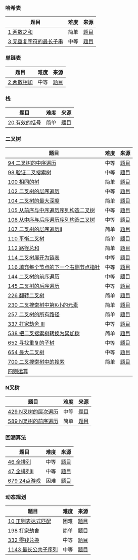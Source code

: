 ### 哈希表

|  题目   | 难度  | 来源 |
|  ----  | ----  | ----  |
| [1 两数之和](src/1/Solution.kt)  | 简单 | [题目](https://leetcode-cn.com/problems/two-sum/)
| [3 无重复字符的最长子串](src/3/Solution.kt)  | 中等 | [题目](https://leetcode-cn.com/problems/longest-substring-without-repeating-characters/)

### 单链表

|  题目   | 难度  | 来源 |
|  ----  | ----  | ----  |
| [2 两数相加](src/2/Solution.kt)  | 中等 | [题目](https://leetcode-cn.com/problems/add-two-numbers/)

### 栈

|  题目   | 难度  | 来源 |
|  ----  | ----  | ----  |
| [20 有效的括号](src/20/Solution.kt)  | 简单 | [题目](https://leetcode-cn.com/problems/valid-parentheses/)

### 二叉树

|  题目   | 难度  | 来源 |
|  ----  | ----  | ----  |
| [94 二叉树的中序遍历](src/94/Solution.kt)  | 中等 | [题目](https://leetcode-cn.com/problems/binary-tree-inorder-traversal/)
| [98 验证二叉搜索树](src/98/Solution.kt)  | 中等 | [题目](https://leetcode-cn.com/problems/validate-binary-search-tree/)
| [100 相同的树](src/100/Solution.kt)  | 简单 | [题目](https://leetcode-cn.com/problems/same-tree/)
| [102 二叉树的层序遍历](src/102/Solution.kt)  | 中等 | [题目](https://leetcode-cn.com/problems/binary-tree-level-order-traversal/)
| [104 二叉树的最大深度](src/104/Solution.kt)  | 简单 | [题目](https://leetcode-cn.com/problems/maximum-depth-of-binary-tree/submissions/)
| [105 从前序与中序遍历序列构造二叉树](src/105/Solution.kt)  | 中等 | [题目](https://leetcode-cn.com/problems/construct-binary-tree-from-preorder-and-inorder-traversal/)
| [106 从中序与后序遍历序列构造二叉树](src/106/Solution.kt)  | 中等 | [题目](https://leetcode-cn.com/problems/construct-binary-tree-from-inorder-and-postorder-traversal/)
| [107 二叉树的层序遍历II](src/107/Solution.kt)  | 简单 | [题目](https://leetcode-cn.com/problems/binary-tree-level-order-traversal-ii/)
| [110 平衡二叉树](src/110/Solution.kt) | 简单 | [题目](https://leetcode-cn.com/problems/balanced-binary-tree/)
| [112 路径总和](src/112/Solution.kt) | 简单 | [题目](https://leetcode-cn.com/problems/path-sum/)
| [114 二叉树展开为链表](src/114/Solution.kt)  | 中等 | [题目](https://leetcode-cn.com/problems/flatten-binary-tree-to-linked-list/)
| [116 填充每个节点的下一个右侧节点指针](src/116/Solution.kt)  | 中等 | [题目](https://leetcode-cn.com/problems/populating-next-right-pointers-in-each-node/)
| [144 二叉树的前序遍历](src/144/Solution.kt)  | 中等 | [题目](https://leetcode-cn.com/problems/binary-tree-preorder-traversal/)
| [145 二叉树的后序遍历](src/145/Solution.kt)  | 中等 | [题目](https://leetcode-cn.com/problems/binary-tree-postorder-traversal/)
| [226 翻转二叉树](src/226/Solution.kt) | 简单 | [题目](https://leetcode-cn.com/problems/invert-binary-tree/)
| [230 二叉搜索树中第K小的元素](src/230/Solution.kt) | 简单 | [题目](https://leetcode-cn.com/problems/kth-smallest-element-in-a-bst/)
| [257 二叉树的所有路径](src/257/Solution.kt) | 简单 | [题目](https://leetcode-cn.com/problems/binary-tree-paths/)
| [337 打家劫舍 III](src/337/Solution.kt) | 中等 | [题目](https://leetcode-cn.com/problems/house-robber-iii/)
| [538 把二叉搜索树转换为累加树](src/538/Solution.kt) | 简单 | [题目](https://leetcode-cn.com/problems/convert-bst-to-greater-tree/)
| [652 寻找重复的子树](src/652/Solution.kt) | 中等 | [题目](https://leetcode-cn.com/problems/find-duplicate-subtrees/)
| [654 最大二叉树](src/654/Solution.kt)  | 中等 | [题目](https://leetcode-cn.com/problems/maximum-binary-tree/)
| [700 二叉搜索树中的搜索](src/700/Solution.kt)  | 简单 | [题目](https://leetcode-cn.com/problems/search-in-a-binary-search-tree/)
| [四则运算](src/extra/四则运算.kt)

### N叉树

|  题目   | 难度  | 来源 |
|  ----  | ----  | ----  |
| [429 N叉树的层次遍历](src/429/Solution.kt)  | 中等 | [题目](https://leetcode-cn.com/problems/n-ary-tree-level-order-traversal/)
| [589 N叉树的前序遍历](src/589/Solution.kt)  | 简单 | [题目](https://leetcode-cn.com/problems/n-ary-tree-preorder-traversal/)


### 回溯算法

|  题目   | 难度  | 来源 |
|  ----  | ----  | ----  |
| [46 全排列](src/46/Solution.kt) | 中等 | [题目](https://leetcode-cn.com/problems/permutations/)
| [47 全排列II](src/47/Solution.kt) | 中等 | [题目](https://leetcode-cn.com/problems/permutations-ii/)
| [679 24点游戏](src/679/Solution.kt) | 困难 | [题目](https://leetcode-cn.com/problems/24-game/)


### 动态规划

|  题目   | 难度  | 来源 |
|  ----  | ----  | ----  |
| [10 正则表达式匹配](src/10/Solution.kt) | 困难 | [题目](https://leetcode-cn.com/problems/regular-expression-matching/)
| [198 打家劫舍](src/198/Solution.kt)  | 简单 | [题目](https://leetcode-cn.com/problems/house-robber/)
| [332 零钱兑换](src/332/Solution.kt)  | 中等 | [题目](https://leetcode-cn.com/problems/coin-change/submissions/)
| [1143 最长公共子序列](src/1143/Solution.kt)  | 中等 | [题目](https://leetcode-cn.com/problems/longest-common-subsequence/)